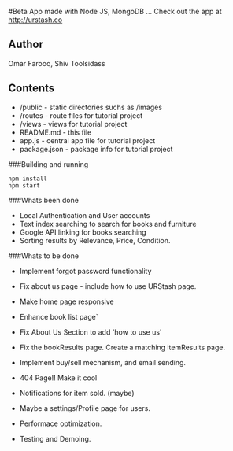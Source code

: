 #Beta App made with Node JS, MongoDB ... 
Check out the app at http://urstash.co

## Author

Omar Farooq, Shiv Toolsidass

## Contents

* /public - static directories suchs as /images
* /routes - route files for tutorial project
* /views - views for tutorial project
* README.md - this file
* app.js - central app file for tutorial project
* package.json - package info for tutorial project


###Building and running
````
npm install
npm start

````

###Whats been done
* Local Authentication and User accounts
* Text index searching to search for books and furniture
* Google API linking for books searching
* Sorting results by Relevance, Price, Condition.


###Whats to be done

* Implement forgot password functionality
* Fix about us page - include how to use URStash page.
* Make home page responsive
* Enhance book list page`

* Fix About Us Section to add 'how to use us'
* Fix the bookResults page. Create a matching itemResults page.
* Implement buy/sell mechanism, and email sending.
* 404 Page!! Make it cool
* Notifications for item sold. (maybe)
* Maybe a settings/Profile page for users.
* Performace optimization.
* Testing and Demoing.

